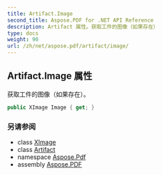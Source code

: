 ```yaml
---
title: Artifact.Image
second_title: Aspose.PDF for .NET API Reference
description: Artifact 属性。获取工件的图像（如果存在）
type: docs
weight: 90
url: /zh/net/aspose.pdf/artifact/image/
---
```

## Artifact.Image 属性

获取工件的图像（如果存在）。

```csharp
public XImage Image { get; }
```

### 另请参阅

* class [XImage](../../ximage/)
* class [Artifact](../)
* namespace [Aspose.Pdf](../../../aspose.pdf/)
* assembly [Aspose.PDF](../../../)